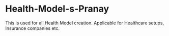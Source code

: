 # Health-Model-s-Pranay
This is used for all Health Model creation. 
Applicable for Healthcare setups, Insurance companies etc.

